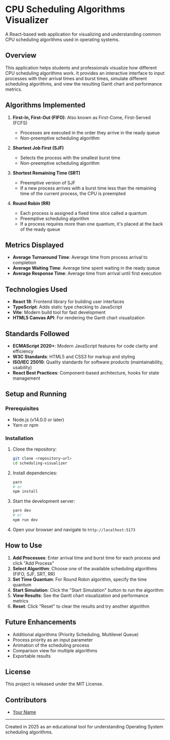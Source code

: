 # CPU Scheduling Algorithms Visualizer

A React-based web application for visualizing and understanding common CPU scheduling algorithms used in operating systems.

## Overview

This application helps students and professionals visualize how different CPU scheduling algorithms work. It provides an interactive interface to input processes with their arrival times and burst times, simulate different scheduling algorithms, and view the resulting Gantt chart and performance metrics.

## Algorithms Implemented

1. **First-In, First-Out (FIFO)**: Also known as First-Come, First-Served (FCFS)
   - Processes are executed in the order they arrive in the ready queue
   - Non-preemptive scheduling algorithm

2. **Shortest Job First (SJF)**
   - Selects the process with the smallest burst time
   - Non-preemptive scheduling algorithm

3. **Shortest Remaining Time (SRT)**
   - Preemptive version of SJF
   - If a new process arrives with a burst time less than the remaining time of the current process, the CPU is preempted

4. **Round Robin (RR)**
   - Each process is assigned a fixed time slice called a quantum
   - Preemptive scheduling algorithm
   - If a process requires more than one quantum, it's placed at the back of the ready queue

## Metrics Displayed

- **Average Turnaround Time**: Average time from process arrival to completion
- **Average Waiting Time**: Average time spent waiting in the ready queue
- **Average Response Time**: Average time from arrival until first execution

## Technologies Used

- **React 18**: Frontend library for building user interfaces
- **TypeScript**: Adds static type checking to JavaScript
- **Vite**: Modern build tool for fast development
- **HTML5 Canvas API**: For rendering the Gantt chart visualization

## Standards Followed

- **ECMAScript 2020+**: Modern JavaScript features for code clarity and efficiency
- **W3C Standards**: HTML5 and CSS3 for markup and styling
- **ISO/IEC 25010**: Quality standards for software products (maintainability, usability)
- **React Best Practices**: Component-based architecture, hooks for state management

## Setup and Running

### Prerequisites

- Node.js (v14.0.0 or later)
- Yarn or npm

### Installation

1. Clone the repository:
   ```bash
   git clone <repository-url>
   cd scheduling-visualizer
   ```

2. Install dependencies:
   ```bash
   yarn
   # or
   npm install
   ```

3. Start the development server:
   ```bash
   yarn dev
   # or
   npm run dev
   ```

4. Open your browser and navigate to `http://localhost:5173`

## How to Use

1. **Add Processes**: Enter arrival time and burst time for each process and click "Add Process"
2. **Select Algorithm**: Choose one of the available scheduling algorithms (FIFO, SJF, SRT, RR)
3. **Set Time Quantum**: For Round Robin algorithm, specify the time quantum
4. **Start Simulation**: Click the "Start Simulation" button to run the algorithm
5. **View Results**: See the Gantt chart visualization and performance metrics
6. **Reset**: Click "Reset" to clear the results and try another algorithm

## Future Enhancements

- Additional algorithms (Priority Scheduling, Multilevel Queue)
- Process priority as an input parameter
- Animation of the scheduling process
- Comparison view for multiple algorithms
- Exportable results

## License

This project is released under the MIT License.

## Contributors

- [Your Name](https://github.com/yourusername)

---

Created in 2025 as an educational tool for understanding Operating System scheduling algorithms.
